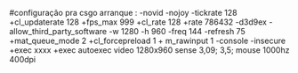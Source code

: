 #configuração pra csgo
arranque :
-novid -nojoy -tickrate 128 +cl_updaterate 128 +fps_max 999 +cl_rate 128 +rate 786432 -d3d9ex -allow_third_party_software -w 1280 -h 960 -freq 144 -refresh 75 +mat_queue_mode 2 +cl_forcepreload 1 + m_rawinput 1 -console -insecure +exec xxxx +exec autoexec
video 1280x960
sense 3,09; 3,5;
mouse 1000hz 400dpi
